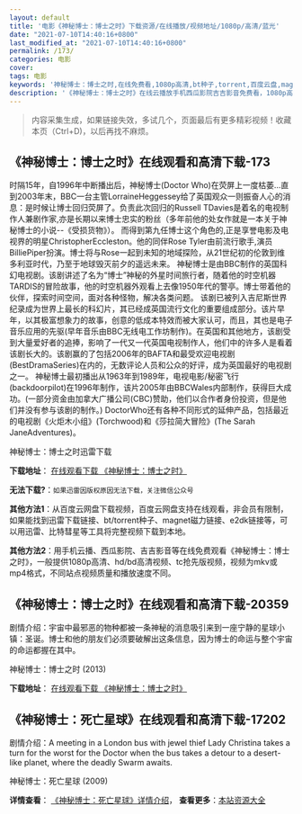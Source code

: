 ```yaml
---
layout: default
title: '电影《神秘博士：博士之时》下载资源/在线播放/视频地址/1080p/高清/蓝光'
date: "2021-07-10T14:40:16+0800"
last_modified_at: "2021-07-10T14:40:16+0800"
permalink: /173/
categories: 电影
cover:
tags: 电影
keywords: '神秘博士：博士之时,在线免费看,1080p高清,bt种子,torrent,百度云盘,magnet,磁力链,迅雷下载资源'
description: '《神秘博士：博士之时》在线云播放手机西瓜影院吉吉影音免费看，1080p高清bd/hd未删减完整版和tc抢先枪版，mkv/mp4格式，附带bt/torrent种子、magnet/磁力链、百度云盘、网盘资源迅雷下载链接'
---
```


>内容采集生成，如果链接失效，多试几个，页面最后有更多精彩视频！收藏本页（Ctrl+D)，以后再找不麻烦。


## 《神秘博士：博士之时》在线观看和高清下载-173

时隔15年，自1996年中断播出后，神秘博士(Doctor Who)在荧屏上一度枯萎...直到2003年末，BBC一台主管LorraineHeggessey给了英国观众一则振奋人心的消息：是时候让博士回归荧屏了。负责此次回归的Russell TDavies是着名的电视制作人兼剧作家,亦是长期以来博士忠实的粉丝（多年前他的处女作就是一本关于神秘博士的小说--《受损货物》）。  而得到第九任博士这个角色的,正是享誉电影及电视界的明星ChristopherEccleston。他的同伴Rose Tyler由前流行歌手,演员BilliePiper扮演。博士将与Rose一起到未知的地域探险，从21世纪初的伦敦到维多利亚时代，乃至于地球毁灭前夕的遥远未来。  神秘博士是由BBC制作的英国科幻电视剧。该剧讲述了名为“博士”神秘的外星时间旅行者，随着他的时空机器TARDIS的冒险故事，他的时空机器外观看上去像1950年代的警亭。博士带着他的伙伴，探索时间空间，面对各种怪物，解决各类问题。  该剧已被列入吉尼斯世界纪录成为世界上最长的科幻片，其已经成英国流行文化的重要组成部分。该片早年，以其极富想象力的故事，创意的低成本特效而被大家认可，而且，其也是电子音乐应用的先驱(早年音乐由BBC无线电工作坊制作)。在英国和其他地方，该剧受到大量爱好者的追捧，影响了一代又一代英国电视制作人，他们中的许多人是看着该剧长大的。该剧赢的了包括2006年的BAFTA和最受欢迎电视剧(BestDramaSeries)在内的，无数评论人员和公众的好评，成为英国最好的电视剧之一。   神秘博士最初播出从1963年到1989年，电视电影/秘密飞行(backdoorpilot)在1996年制作，该片2005年由BBCWales内部制作，获得巨大成功。(一部分资金由加拿大广播公司(CBC)赞助，他们以合作者身份投资，但是他们并没有参与该剧的制作。) DoctorWho还有各种不同形式的延伸产品，包括最近的电视剧《火炬木小组》(Torchwood)和《莎拉简大冒险》(The Sarah JaneAdventures)。


神秘博士：博士之时迅雷下载

**下载地址**： [在线观看下载 《神秘博士：博士之时》](https://www.993dy.com//vod-detail-id-34937.html) 


**无法下载?**：`如果迅雷因版权原因无法下载，关注微信公众号 `

**其他方法1**：从百度云网盘下载视频，百度云网盘支持在线观看，非会员有限制，如果能找到迅雷下载链接、bt/torrent种子、magnet磁力链接、e2dk链接等，可以用迅雷、比特彗星等工具将完整视频下载到本地。

**其他方法2**：用手机云播、西瓜影院、吉吉影音等在线免费观看《神秘博士：博士之时》，一般提供1080p高清、hd/bd高清视频、tc抢先版视频，视频为mkv或mp4格式，不同站点视频质量和播放速度不同。


## 《神秘博士：博士之时》在线观看和高清下载-20359

剧情介绍：宇宙中最邪恶的物种都被一条神秘的消息吸引来到一座宁静的星球小镇：圣诞。博士和他的朋友们必须要破解出这条信息，因为博士的命运与整个宇宙的命运都握在其中。


神秘博士：博士之时 (2013)

**下载地址**： [在线观看下载 《神秘博士：博士之时》](https://www.btbtdy.me/btdy/dy1910.html) 


## 《神秘博士：死亡星球》在线观看和高清下载-17202

剧情介绍：A meeting in a London bus with jewel thief Lady Christina takes a turn for the worst for the Doctor when the bus takes a detour to a desert-like planet, where the deadly Swarm awaits.


神秘博士：死亡星球 (2009)

**详情查看**： [《神秘博士：死亡星球》详情介绍](/movie/17202/)， **查看更多**：[本站资源大全](/movie/t/all/)


